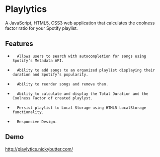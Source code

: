 Playlytics
=======
A JavaScript, HTML5, CSS3 web application that calculates the coolness factor ratio for your Spotify playlist.

Features
--------

*       Allows users to search­ with auto­completion for songs using Spotify’s Metadata API.
*       Ability to add songs to an organized playlist displaying their duration and Spotify's popularity.
*       Ability to reorder songs and remove them.
*       Ability to calculate and display the Total Duration and the Coolness Factor of created playlyst.
*       Persist playlist to Local Storage using HTML5 LocalStorage functionality.
*       Responsive Design.

Demo
--------
http://playlytics.nickybutter.com/
 
